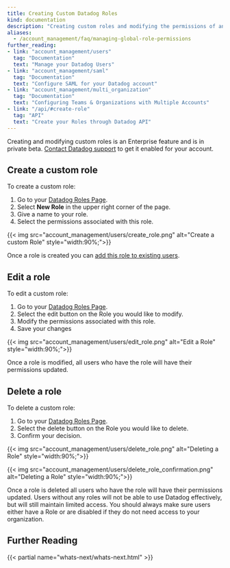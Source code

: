 ```yaml
---
title: Creating Custom Datadog Roles
kind: documentation
description: "Creating custom roles and modifying the permissions of an existing role."
aliases:
  - /account_management/faq/managing-global-role-permissions
further_reading:
- link: "account_management/users"
  tag: "Documentation"
  text: "Manage your Datadog Users"
- link: "account_management/saml"
  tag: "Documentation"
  text: "Configure SAML for your Datadog account"
- link: "account_management/multi_organization"
  tag: "Documentation"
  text: "Configuring Teams & Organizations with Multiple Accounts"
- link: "/api/#create-role"
  tag: "API"
  text: "Create your Roles through Datadog API"
---
```


<div class="alert alert-warning">
Creating and modifying custom roles is an Enterprise feature and is in private beta. <a href="/help">Contact Datadog support</a> to get it enabled for your account.
</div>

## Create a custom role

To create a custom role:

1. Go to your [Datadog Roles Page][1].
2. Select **New Role** in the upper right corner of the page.
3. Give a name to your role.
4. Select the permissions associated with this role.

{{< img src="account_management/users/create_role.png" alt="Create a custom Role"  style="width:90%;">}}

Once a role is created you can [add this role to existing users][2].

## Edit a role

To edit a custom role:

1. Go to your [Datadog Roles Page][1].
2. Select the edit button on the Role you would like to modify.
3. Modify the permissions associated with this role.
4. Save your changes

{{< img src="account_management/users/edit_role.png" alt="Edit a Role"  style="width:90%;">}}

Once a role is modified, all users who have the role will have their permissions updated.

## Delete a role

To delete a custom role:

1. Go to your [Datadog Roles Page][1].
2. Select the delete button on the Role you would like to delete.
3. Confirm your decision.

{{< img src="account_management/users/delete_role.png" alt="Deleting a Role"  style="width:90%;">}}

{{< img src="account_management/users/delete_role_confirmation.png" alt="Deleting a Role"  style="width:90%;">}}

Once a role is deleted all users who have the role will have their permissions updated. Users without any roles will not be able to use Datadog effectively, but will still maintain limited access. You should always make sure users either have a Role or are disabled if they do not need access to your organization.

## Further Reading

{{< partial name="whats-next/whats-next.html" >}}

[1]: https://app.datadoghq.com/access/roles
[2]: /account_management/users/#edit-a-user-roles
